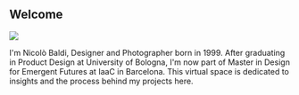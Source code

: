 ## Welcome

![](../LOGO_BT.png)

I'm Nicolò Baldi, Designer and Photographer born in 1999. 
After graduating in Product Design at University of Bologna, I'm now part of Master in Design for Emergent Futures at IaaC in Barcelona. This virtual space is dedicated to insights and the process behind my projects here. 
